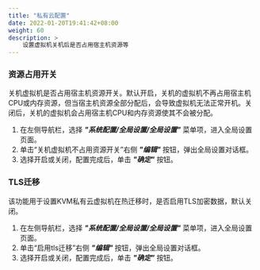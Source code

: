 ```yaml
---
title: "私有云配置"
date: 2022-01-20T19:41:42+08:00
weight: 60
description: >
    设置虚拟机关机后是否占用宿主机资源等
---
```


### 资源占用开关

关机虚拟机是否占用宿主机资源开关。默认开启，关机的虚拟机不再占用宿主机CPU或内存资源，但当宿主机资源全部分配后，会导致虚拟机无法正常开机。关闭后，关机的虚拟机会占用宿主机CPU和内存资源使其不会被分配。

1. 在左侧导航栏，选择 **_"系统配置/全局设置/全局设置"_** 菜单项，进入全局设置页面。
2. 单击“关机虚拟机不占用资源开关”右侧 **_"编辑"_** 按钮，弹出全局设置对话框。
3. 选择开启或关闭，配置完成后，单击 **_"确定"_** 按钮。

### TLS迁移

该功能用于设置KVM私有云虚拟机在热迁移时，是否启用TLS加密数据，默认关闭。

1. 在左侧导航栏，选择 **_"系统配置/全局设置/全局设置"_** 菜单项，进入全局设置页面。
2. 单击“启用tls迁移”右侧 **_"编辑"_** 按钮，弹出全局设置对话框。
3. 选择开启或关闭，配置完成后，单击 **_"确定"_** 按钮。
